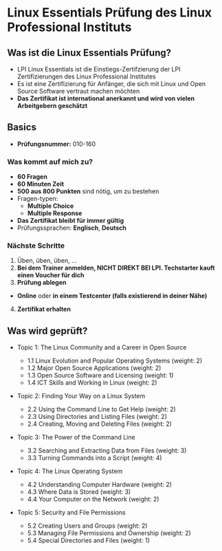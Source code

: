 # Linux Essentials Prüfung des Linux Professional Instituts

## Was ist die Linux Essentials Prüfung?

- LPI Linux Essentials ist die Einstiegs-Zertifzierung der LPI Zertifizierungen des Linux Professional Institutes
- Es ist eine Zertifizierung für Anfänger, die sich mit Linux und Open Source Software vertraut machen möchten
- **Das Zertifikat ist international anerkannt und wird von vielen Arbeitgebern geschätzt**

## Basics

- **Prüfungsnummer:** 010-160

### Was kommt auf mich zu?

- **60 Fragen**
- **60 Minuten Zeit**
- **500 aus 800 Punkten** sind nötig, um zu bestehen
- Fragen-typen:
  - **Multiple Choice**
  - **Multiple Response**
- **Das Zertifikat bleibt für immer gültig**
- Prüfungssprachen: **Englisch**, **Deutsch**

### Nächste Schritte

1. Üben, üben, üben, ...
2. **Bei dem Trainer anmelden, NICHT DIREKT BEI LPI. Techstarter kauft einen Voucher für dich**
3. **Prüfung ablegen**
  - **Online** oder **in einem Testcenter (falls existierend in deiner Nähe)**
4. **Zertifikat erhalten**

## Was wird geprüft?

- Topic 1: The Linux Community and a Career in Open Source

  - 1.1 Linux Evolution and Popular Operating Systems (weight: 2)
  - 1.2 Major Open Source Applications (weight: 2)
  - 1.3 Open Source Software and Licensing (weight: 1)
  - 1.4 ICT Skills and Working in Linux (weight: 2)

- Topic 2: Finding Your Way on a Linux System

  - 2.2 Using the Command Line to Get Help (weight: 2)
  - 2.3 Using Directories and Listing Files (weight: 2)
  - 2.4 Creating, Moving and Deleting Files (weight: 2)

- Topic 3: The Power of the Command Line

  - 3.2 Searching and Extracting Data from Files (weight: 3)
  - 3.3 Turning Commands into a Script (weight: 4)

- Topic 4: The Linux Operating System

  - 4.2 Understanding Computer Hardware (weight: 2)
  - 4.3 Where Data is Stored (weight: 3)
  - 4.4 Your Computer on the Network (weight: 2)

- Topic 5: Security and File Permissions

  - 5.2 Creating Users and Groups (weight: 2)
  - 5.3 Managing File Permissions and Ownership (weight: 2)
  - 5.4 Special Directories and Files (weight: 1)
